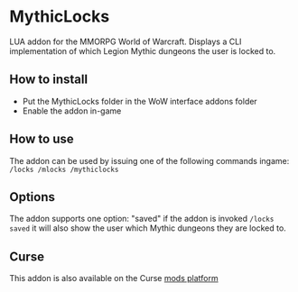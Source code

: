 # MythicLocks
LUA addon for the MMORPG World of Warcraft. Displays a CLI implementation of which Legion Mythic dungeons the user is locked to. 

## How to install

* Put the MythicLocks folder in the WoW interface addons folder
* Enable the addon in-game

## How to use

The addon can be used by issuing one of the following commands ingame: `/locks /mlocks /mythiclocks`

## Options

The addon supports one option: "saved" if the addon is invoked `/locks saved` it will also show the user which Mythic dungeons they are locked to. 

## Curse

This addon is also available on the Curse [mods platform](https://mods.curse.com/addons/wow/mythiclocks)

